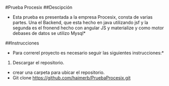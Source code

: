 #Prueba Procesix 
##Descipción
* Esta prueba es presentada a la empresa Procesix, consta de varias partes. Una el Backend, que esta hecho en java utilizando jsf y la segunda es el fronend hecho con angular JS y materialize y como motor debases de datos se utilizo Mysql*

##Instrucciones 

* Para correrel proyecto es necesario seguir las siguientes instrucciones:*


1. Descargar el repositorio.
  - crear una carpeta para ubicar el repositorio.
  - Git clone https://github.com/haimerb/PruebaProcesix.git
 